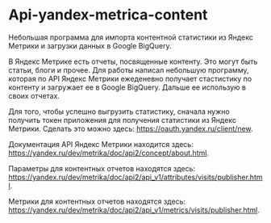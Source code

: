 # Api-yandex-metrica-content
Небольшая программа для импорта контентной статистики из Яндекс Метрики и загрузки данных в Google BigQuery.

В Яндекс Метрике есть отчеты, посвященные контенту. Это могут быть статьи, блоги и прочее. Для работы написал небольшую программу, которая по API Яндекс Метрики ежеденевно получает стастистику по контенту и загружает ее в Google BigQuery. Дальше ее использую в своих отчетах.

Для того, чтобы успешно выгрузить статистику, сначала нужно получить токен приложения для получения статистики из Яндекс Метрики. Сделать это можно здесь: https://oauth.yandex.ru/client/new.

Документация API Яндекс Метрики находится здесь: https://yandex.ru/dev/metrika/doc/api2/concept/about.html.

Параметры для контентных отчетов находятся здесь: https://yandex.ru/dev/metrika/doc/api2/api_v1/attributes/visits/publisher.html.

Метрики для контентных отчетов находятся здесь: https://yandex.ru/dev/metrika/doc/api2/api_v1/metrics/visits/publisher.html.

